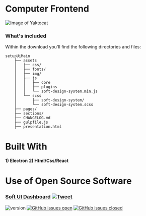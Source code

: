 # Computer Frontend 
![Image of Yaktocat](https://octodex.github.com/images/yaktocat.png)
### What's included

Within the download you'll find the following directories and files:

```
setupUiMain
    ├── assets
    │   ├── css/
    │   ├── fonts/
    │   ├── img/
    │   ├── js
    │   │   ├── core
    │   │   ├── plugins
    │   │   └── soft-design-system.min.js
    │   └── scss
    │       ├── soft-design-system/
    │       └── soft-design-system.scss
    ├── pages/
    ├── sections/
    ├── CHANGELOG.md
    ├── gulpfile.js
    ├── presentation.html
```

# Built With
**1) Electron**
**2) Html/Css/React**

# **Use of Open Source Software**

### [Soft UI Dashboard](http://demos.creative-tim.com/soft-ui-dashboard/pages/dashboard.html?ref=readme-sud) [![Tweet](https://img.shields.io/twitter/url/http/shields.io.svg?style=social&logo=twitter)](https://twitter.com/intent/tweet?url=https://www.creative-tim.com/product/soft-ui-dashboard&text=Check%20Soft%20UI%20Dashboard%20made%20by%20@CreativeTim%20#webdesign%20#dashboard%20#softdesign%20#html%20https://www.creative-tim.com/product/soft-ui-dashboard)

![version](https://img.shields.io/badge/version-1.0.3-blue.svg) [![GitHub issues open](https://img.shields.io/github/issues/creativetimofficial/soft-ui-dashboard.svg)](https://github.com/creativetimofficial/soft-ui-dashboard/issues?q=is%3Aopen+is%3Aissue) [![GitHub issues closed](https://img.shields.io/github/issues-closed-raw/creativetimofficial/soft-ui-dashboard.svg)](https://github.com/creativetimofficial/soft-ui-dashboard/issues?q=is%3Aissue+is%3Aclosed)


